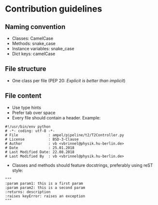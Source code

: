 Contribution guidelines
=======================


Naming convention
-----------------

- Classes: CamelCase
- Methods: snake_case
- Instance variables: snake_case
- Dict keys: camelCase


File structure
--------------

- One class per file (PEP 20: _Explicit is better than implicit_)


File content
------------

- Use type hints
- Prefer tab over space
- Every file should contain a header. Example:
```
#!/usr/bin/env python
# -*- coding: utf-8 -*-
# File              : ampel/pipeline/t2/T2Controller.py
# License           : BSD-3-Clause
# Author            : vb <vbrinnel@physik.hu-berlin.de>
# Date              : 25.01.2018
# Last Modified Date: 22.08.2018
# Last Modified By  : vb <vbrinnel@physik.hu-berlin.de>
```
- Classes and methods should feature docstrings, preferably using reST style:
```
"""
:param param1: this is a first param
:param param2: this is a second param
:returns: description
:raises keyError: raises an exception
"""
```
